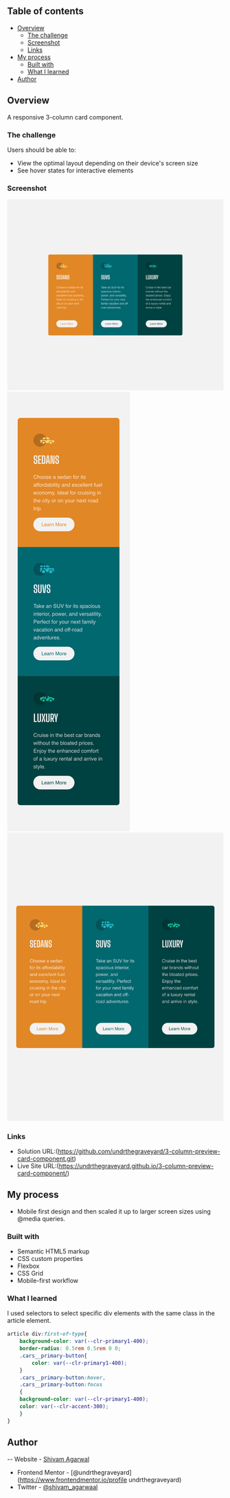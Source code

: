 
## Table of contents

- [Overview](#overview)
  - [The challenge](#the-challenge)
  - [Screenshot](#screenshot)
  - [Links](#links)
- [My process](#my-process)
  - [Built with](#built-with)
  - [What I learned](#what-i-learned)
- [Author](#author)

## Overview

A responsive 3-column card component.

### The challenge

Users should be able to:

- View the optimal layout depending on their device's screen size
- See hover states for interactive elements

### Screenshot

![](./design/Final%20Design%20Desktop%20Preview.png)
![](./design/Final%20Design%20Mobile%20Preview.png)
![](./design/Final%20Design%20Tablet%20Preview.png)

### Links

- Solution URL:(https://github.com/undrthegraveyard/3-column-preview-card-component.git)
- Live Site URL:(https://undrthegraveyard.github.io/3-column-preview-card-component/)

## My process

- Mobile first design and then scaled it up to larger screen sizes using @media queries. 

### Built with

- Semantic HTML5 markup
- CSS custom properties
- Flexbox
- CSS Grid
- Mobile-first workflow

### What I learned

I used selectors to select specific div elements with the same class in the article element.

```css
article div:first-of-type{
    background-color: var(--clr-primary1-400);
    border-radius: 0.5rem 0.5rem 0 0;
    .cars__primary-button{
        color: var(--clr-primary1-400);
    }
    .cars__primary-button:hover,
    .cars__primary-button:focus
    {
    background-color: var(--clr-primary1-400);
    color: var(--clr-accent-300);
    }
}
```
## Author

-- Website - [Shivam Agarwal](https://www.shivamagarwal.au)
- Frontend Mentor - [@undrthegraveyard](https://www.frontendmentor.io/profile undrthegraveyard)
- Twitter - [@shivam_agarwaal](https://twitter.com/shivam_agarwaal)
